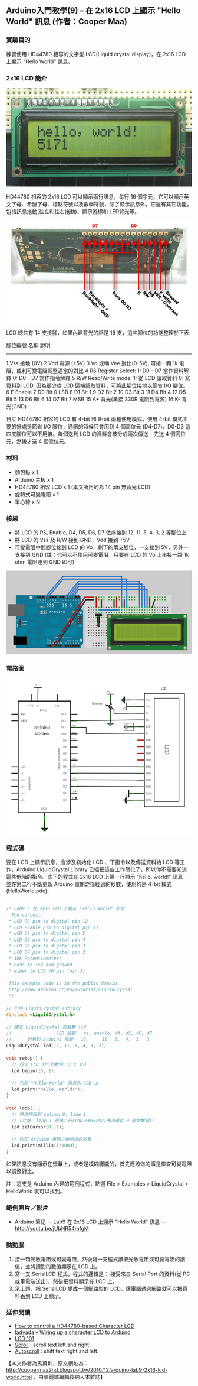 ## Arduino入門教學(9) – 在 2x16 LCD 上顯示 "Hello World" 訊息 (作者：Cooper Maa)

### 實驗目的

練習使用 HD44780 相容的文字型 LCD(Liquid crystal display)，在 2x16 LCD 上顯示 "Hello World” 訊息。

### 2x16 LCD 簡介

![圖片來源: arduino.cc](../img/Arduino_LCD_device1.png)

HD44780 相容的 2x16 LCD 可以顯示兩行訊息，每行 16 個字元，它可以顯示英文字母、希臘字母、標點符號以及數學符號，除了顯示訊息外，它還有其它功能，包括訊息捲動(往左和往右捲動)、顯示游標和 LED背光等。

![圖片來源: LCD 101](../img/Arduino_LCD_device2.png)

LCD 總共有 14 支接腳，如果內建背光的話是 16 支，這些腳位的功能整理於下表:

腳位編號    名稱                                           說明
---------   -----------------------------------------      --------------------------------------------------------------------------
1           Vss                                            接地 (0V)
2           Vdd                                            電源 (+5V)
3           Vo 或稱 Vee                                    對比(0-5V), 可接一顆 1k 電阻，或利可變電阻調整適當的對比
4           RS                                             Register Select:  1: D0 – D7 當作資料解釋  0: D0 – D7 當作指令解釋
5           R/W                                            Read/Write mode:  1: 從 LCD 讀取資料  0: 寫資料到 LCD, 因為很少從 LCD 這端讀取資料，可將此腳位接地以節省 I/O 腳位。
6           E                                              Enable
7           D0                                             Bit 0 LSB
8           D1                                             Bit 1
9           D2                                             Bit 2
10          D3                                             Bit 3
11          D4                                             Bit 4
12          D5                                             Bit 5
13          D6                                             Bit 6
14          D7                                             Bit 7 MSB
15          A+                                             背光(串接 330R 電阻到電源)
16          K-                                             背光(GND)

日立 HD44780 相容的 LCD 有 4-bit 和 8-bit 兩種使用模式，使用 4-bit 模式主要的好處是節省 I/O 腳位，通訊的時候只會用到 4 個高位元 (D4-D7)，D0-D3 這四支腳位可以不用接。每個送到 LCD 的資料會被分成兩次傳送 – 先送 4 個高位元，然後才送 4 個低位元。

### 材料

* 麵包板 x 1
* Arduino 主板 x 1
* HD44780 相容 LCD x 1  (本文所用的為 14 pin 無背光 LCD)
* 旋轉式可變電阻 x 1
* 單心線 x N

### 接線

* 將 LCD 的 RS, Enable, D4, D5, D6, D7 依序接到 12, 11, 5, 4, 3, 2 等腳位上
* 將 LCD 的 Vss 及 R/W 接到 GND，Vdd 接到 +5V
* 可變電阻中間腳位接到 LCD 的 Vo，剩下的兩支腳位，一支接到 5V，另外一支接到 GND (註：也可以不使用可變電阻，只要在 LCD 的 Vo 上串接一顆 1k ohm 電阻連到 GND 即可)

![](../img/Arduino_LCD_board1.png)

### 電路圖

![](../img/Arduino_LCD_circuit1.png)

### 程式碼

要在 LCD 上顯示訊息，會涉及初始化 LCD 、下指令以及傳送資料給 LCD 等工作，Arduino LiquidCrystal Library 已經把這些工作簡化了，所以你不需要知道這些低階的指令。底下的程式在 2x16 LCD 上第一行顯示 "hello, world!” 訊息，並在第二行不斷更新 Arduino 重開之後經過的秒數，使用的是 4-bit 模式(HelloWorld.pde):

```CPP

/* Lab9 - 在 2x16 LCD 上顯示 "Hello World" 訊息  
  The circuit:
 * LCD RS pin to digital pin 12
 * LCD Enable pin to digital pin 11
 * LCD D4 pin to digital pin 5
 * LCD D5 pin to digital pin 4
 * LCD D6 pin to digital pin 3
 * LCD D7 pin to digital pin 2
 * 10K Potentiometer:
 * ends to +5V and ground
 * wiper to LCD VO pin (pin 3)
 
 This example code is in the public domain.
 http://www.arduino.cc/en/Tutorial/LiquidCrystal
 */

// 引用 LiquidCrystal Library
#include <LiquidCrystal.h>

// 建立 LiquidCrystal 的變數 lcd
//                 LCD 接腳:  rs, enable, d4, d5, d6, d7  
//      對應到 Arduino 接腳:  12,     11,  5,  4,  3,  2
LiquidCrystal lcd(12, 11, 5, 4, 3, 2);

void setup() {
  // 設定 LCD 的行列數目 (2 x 16)
  lcd.begin(16, 2);

  // 列印 "Hello World" 訊息到 LCD 上
  lcd.print("hello, world!");
}

void loop() {
  // 將游標設到 column 0, line 1
  // (注意: line 1 是第二行(row)&#65292;因為是從 0 開始數起):
  lcd.setCursor(0, 1);

  // 列印 Arduino 重開之後經過的秒數
  lcd.print(millis()/1000);
}
```

如果訊息沒有顯示在螢幕上，或者是模糊朦朧的，首先應該做的事是檢查可變電阻以調整對比。

註：這支是 Arduino 內建的範例程式，點選 File > Examples > LiquidCrystal > HelloWorld 就可以找到。

### 範例照片／影片

* Arduino 筆記 -- Lab9 在 2x16 LCD 上顯示 "Hello World" 訊息 -- <http://youtu.be/jUbNR54mfgM>

### 動動腦

1. 接一顆光敏電阻或可變電阻，然後寫一支程式讀取光敏電阻或可變電阻的讀值，並將讀到的數值顯示在 LCD 上。
2. 寫一支 SerialLCD 程式，程式的邏輯是： 接受來自 Serial Port 的資料(從 PC 或筆電端送出)，然後把資料顯示在 LCD 上。
3. 承上題，把 SerialLCD 變成一個網路型的 LCD，讓電腦透過網路就可以把資料丟到 LCD 上顯示。

### 延伸閱讀

* [How to control a HD44780-based Character LCD](http://home.iae.nl/users/pouweha/lcd/lcd.shtml)
* [ladyada – Wiring up a character LCD to Arduino](http://www.ladyada.net/learn/lcd/charlcd.html)
* [LCD 101](http://www.spikenzielabs.com/SpikenzieLabs/LCD_How_To.html)
* [Scroll](http://arduino.cc/en/Tutorial/LiquidCrystalScroll) : scroll text left and right.
* [Autoscroll](http://arduino.cc/en/Tutorial/LiquidCrystalAutoscroll) : shift text right and left.

【本文作者為馬萬圳，原文網址為： <http://coopermaa2nd.blogspot.tw/2010/12/arduino-lab9-2x16-lcd-world.html> ，由陳鍾誠編輯後納入本雜誌】
